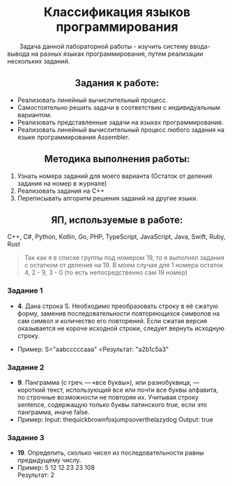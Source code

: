 <div align="center">

# Классификация языков программирования

</div>
<p style="text-indent: 2em;">Задача данной лабораторной работы - изучить систему ввода-вывода на разных языках программирования, путем реализации нескольких заданий.</p>

<div align="center">

## Задания к работе:

</div>

* Реализовать линейный вычислительный процесс.
* Самостоятельно решить задачи в соответствии с индивидуальным вариантом. 
* Реализовать представленные задачи на языках программирования.
* Реализовать линейный вычислительный процесс любого задания на языке программирования Assembler.

<div align="center">

## Методика выполнения работы:

</div>

1. Узнать номера заданий для моего варианта (Остаток от деления задания на номер в журнале)
2. Реализовать задания на С++
3. Переписывать алгоритм решения заданий на другие языки.

<div align="center">

## ЯП, используемые в работе:

</div>
C++, С#, Python, Kotlin, Go, PHP, TypeScript, JavaScript, Java, Swift, Ruby, Rust

> Так как я в списке группы под номером 19, то  я выполнял задания с остатком от деления на 19. В моем случае для 1 номера остаток 4, 2 - 9, 3 - 0 (то есть непосредственно сам 19 номер) 

### Задание 1
* **4**. 	Дана строка S. Необходимо преобразовать строку в её сжатую форму, заменив последовательности повторяющихся символов на сам символ и количество его повторений. Если сжатая версия оказывается не короче исходной строки, следует вернуть исходную строку.

* Пример: S="aabcccccaaa"
  <Результат: "a2b1c5a3" 

### Задание 2
* **9**. Панграмма (с греч. — «все буквы»), или разнобуквица, — короткий текст, использующий все или почти все буквы алфавита, по строчные возможности не повторяя их. Учитывая строку sentence, содержащую только буквы латинского true, если это панграмма, иначе false.
* Пример: 
  Input: thequickbrownfoxjumpsoverthelazydog 
  Output: true 

### Задание 3
* **19**. Определить, сколько чисел из последовательности равны 
предыдущему числу.  
* Пример: 5 12 12 23 23 108  
  Результат: 2
